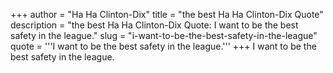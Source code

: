 +++
author = "Ha Ha Clinton-Dix"
title = "the best Ha Ha Clinton-Dix Quote"
description = "the best Ha Ha Clinton-Dix Quote: I want to be the best safety in the league."
slug = "i-want-to-be-the-best-safety-in-the-league"
quote = '''I want to be the best safety in the league.'''
+++
I want to be the best safety in the league.
